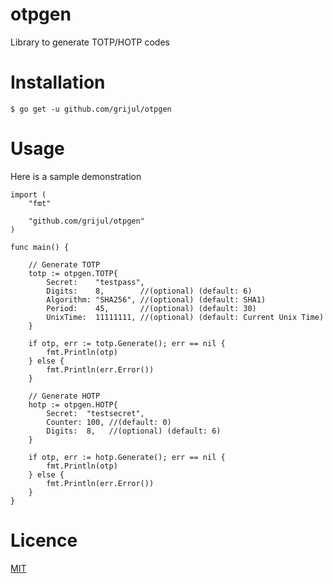 # otpgen
Library to generate TOTP/HOTP codes

# Installation
```
$ go get -u github.com/grijul/otpgen
```

# Usage
Here is a sample demonstration
```
import (
	"fmt"

	"github.com/grijul/otpgen"
)

func main() {

	// Generate TOTP
	totp := otpgen.TOTP{
		Secret:    "testpass",
		Digits:    8,        //(optional) (default: 6)
		Algorithm: "SHA256", //(optional) (default: SHA1)
		Period:    45,       //(optional) (default: 30)
		UnixTime:  11111111, //(optional) (default: Current Unix Time)
	}

	if otp, err := totp.Generate(); err == nil {
		fmt.Println(otp)
	} else {
		fmt.Println(err.Error())
	}

	// Generate HOTP
	hotp := otpgen.HOTP{
		Secret:  "testsecret",
		Counter: 100, //(default: 0)
		Digits:  8,   //(optional) (default: 6)
	}

	if otp, err := hotp.Generate(); err == nil {
		fmt.Println(otp)
	} else {
		fmt.Println(err.Error())
	}
}
```

# Licence
[MIT](https://github.com/grijul/otpgen/blob/main/LICENSE)
